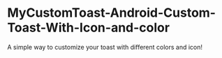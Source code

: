 # MyCustomToast-Android-Custom-Toast-With-Icon-and-color

A simple way to customize your toast with different colors and icon!

